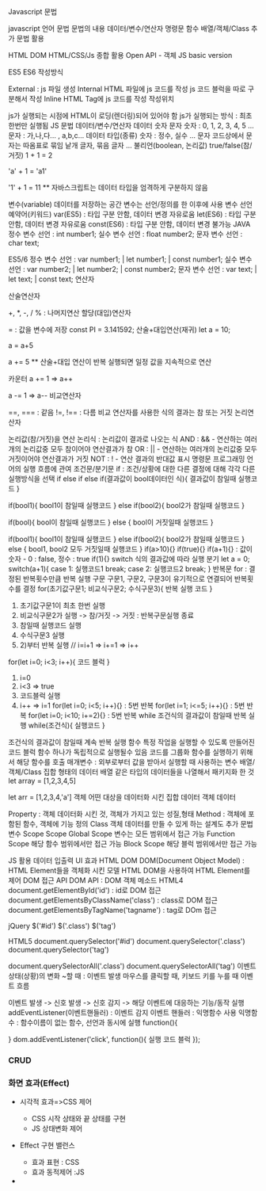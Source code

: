 Javascript
문법

javascript 언어 문법
문법의 내용
데이터/변수/연산자
명령문
함수
배열/객체/Class
추가 문법
활용

HTML DOM
HTML/CSS/Js 종합 활용
Open API - 객체
JS basic
version

ES5
ES6
작성방식

External : js 파일 생성
Internal
HTML 파일에 js 코드를 작성
js 코드 블럭을 따로 구분해서 작성
Inline
HTML Tag에 js 코드를 작성
작성위치

js가 실행되는 시점에 HTML이 로딩(렌더링)되어 있어야 함
js가 실행되는 방식 : 최초 한번만 실행됨
JS 문법
데이터/변수/연산자
데이터
숫자
문자
숫자 : 0, 1, 2, 3, 4, 5 ...
문자 : 가,나,다... , a,b,c...
데이터 타입(종류)
숫자 : 정수, 실수 ...
문자
코드상에서 문자는 따옴표로 묶임
낱개 글자, 묶음 글자 ...
불리언(boolean, 논리값)
true/false(참/거짓)
1 + 1 = 2

'a' + 1 = 'a1'

'1' + 1 = 11
** 자바스크립트는 데이터 타입을 엄격하게 구분하지 않음

변수(variable)
데이터를 저장하는 공간
변수는 선언/정의를 한 이후에 사용
변수 선언 예약어(키워드)
var(ES5) : 타입 구분 안함, 데이터 변경 자유로움
let(ES6) : 타입 구분 안함, 데이터 변경 자유로움
const(ES6) : 타입 구분 안함, 데이터 변경 불가능
JAVA
정수 변수 선언 : int number1;
실수 변수 선언 : float number2;
문자 변수 선언 : char text;

ES5/6
정수 변수 선언 : var number1; | let number1; | const number1;
실수 변수 선언 : var number2; | let number2; | const number2;
문자 변수 선언 : var text;    | let text;    | const text;
연산자

산술연산자

+, *, -, /
% : 나머지연산
할당(대입)연산자

= : 값을 변수에 저장
const PI = 3.141592;
산술+대입연산(재귀)
let a = 10;

a = a+5

a += 5
** 산술+대입 연산이 반복 실행되면 일정 값을 지속적으로 연산

카운터
a += 1 => a++

a -= 1 => a--
비교연산자

==, === : 같음
!=, !== : 다름
비교 연산자를 사용한 식의 결과는 참 또는 거짓
논리연산자

논리값(참/거짓)을 연산
논리식 : 논리값이 결과로 나오는 식
AND : && - 연산하는 여러개의 논리값중 모두 참이어야 연산결과가 참
OR : || - 연산하는 여러개의 논리값중 모두 거짓이어야 연산결과가 거짓
NOT : ! - 연산 결과의 반대값 표시
명령문
프로그래밍 언어의 실행 흐름에 관여
조건문/분기문
if : 조건/상황에 대한 다른 결정에 대해 각각 다른 실행방식을 선택
if
else if
else
if(결과값이 bool데이터인 식){
  결과값이 참일때 실행코드
}

if(bool1){
  bool1이 참일때 실행코드
}
else if(bool2){
  bool2가 참일때 실행코드
}

if(bool){
  bool이 참일때 실행코드
}
else {
  bool이 거짓일때 실행코드
}

if(bool1){
  bool1이 참일때 실행코드
}
else if(bool2){
  bool2가 참일때 실행코드
}
else {
  bool1, bool2 모두 거짓일때 실행코드
}
if(a>10){}
if(true){}
if(a+1){} : 값이 숫자 - 0 : false, 정수 : true
if(1){}
switch
식의 결과값에 따라 실행 분기
let a = 0;
switch(a+1){
  case 1:
        실행코드1
        break;
  case 2:
        실행코드2
        break;
}
반복문
for : 결정된 반복횟수만큼 반복 실행 구문
구문1, 구문2, 구문3이 유기적으로 연결되어 반복횟수를 결정
for(초기값구문1; 비교식구문2; 수식구문3){
  반복 실행 코드
}

1) 초기값구문1이 최초 한번 실행
2) 비교식구문2가 실행 -> 참/거짓 -> 거짓 : 반복구문실행 종료
3) 참일때 실행코드 실행
4) 수식구문3 실행
5) 2)부터 반복 실행
// i=i+1 => i+=1 => i++

for(let i=0; i<3; i++){
  코드 블럭
}

1. i=0
2. i<3 => true
3. 코드블럭 실행
4. i++ => i=1
for(let i=0; i<5; i++){} : 5번 반복
for(let i=1; i<=5; i++){} : 5번 반복
for(let i=0; i<10; i+=2){} : 5번 반복
while
조건식의 결과값이 참일때 반복 실행
while(조건식){
  실행코드
}

조건식의 결과값이 참일때 계속 반복 실행
함수
특정 작업을 실행할 수 있도록 만들어진 코드 블럭
함수 하나가 독립적으로 실행될수 있음
코드를 그룹화
함수를 실행하기 위해서 해당 함수를 호출
매개변수 : 외부로부터 값을 받아서 실행할 때 사용하는 변수
배열/객체/Class
집합 형태의 데이터
배열
같은 타입의 데이터들을 나열해서 패키지화 한 것
let array = [1,2,3,4,5]

let arr = [1,2,3,4,'a']
객체
어떤 대상을 데이터화 시킨 집합 데이터
객체 데이터

Property : 객체 데이터화 시킨 것, 객체가 가지고 있는 성질,형태
Method : 객체에 포함된 함수, 객체에 기능 정의
Class
객체 데이터를 만들 수 있게 하는 설계도
추가 문법
변수 Scope
Scope
Global Scope
변수는 모든 범위에서 접근 가능
Function Scope
해당 함수 범위에서만 접근 가능
Block Scope
해당 블럭 범위에서만 접근 가능
<script>
// Global Scope
let a = 1;
var _a = 1;

function myFunction(){
  // function scope
  let b = 2;
  var _b = 2;

  for(statement){
    // block scope(1)
    let c = 3;
    var _c = 3;
  }
}

if(condition){
  // block scope(2)
  let d = 4;
  var _d = 4;
}

</script>


JS 활용
데이터 입출력
UI 효과
HTML DOM
DOM(Document Object Model) : HTML Element들을 객체화 시킨 모델
HTML DOM을 사용하여 HTML Element를 제어
DOM 접근 API
DOM API : DOM 객체 메소드
HTML4
document.getElementById('id') : id로 DOM 접근
document.getElementsByClassName('class') : class로 DOM 접근
document.getElementsByTagName('tagname') : tag로 DOm 접근

jQuery
$('#id')
$('.class')
$('tag')

HTML5
document.querySelector('#id')
document.querySelector('.class')
document.querySelector('tag')

document.querySelectorAll('.class')
document.querySelectorAll('tag')
이벤트
상태(상황)의 변화
~할 때 : 이벤트 발생
마우스를 클릭할 때, 키보드 키를 누를 때
이벤트 흐름

이벤트 발생 -> 신호 발생 -> 신호 감지 -> 해당 이벤트에 대응하는 기능/동작 실행
addEventListener(이벤트핸들러) : 이벤트 감지
이벤트 핸들러 : 익명함수 사용
익명함수 : 함수이름이 없는 함수, 선언과 동시에 실행
function(){

}
dom.addEventListener('click', function(){
  실행 코드 블럭
});

### CRUD


### 화면 효과(Effect)

- 시각적 효과=>CSS 제어
  - CSS 시작 상태와 끝 상태를 구현
  - JS 상태변화 제어

- Effect 구현 밸런스
  - 효과 표현 : CSS
  - 효과 동적제어 :JS

- 


















